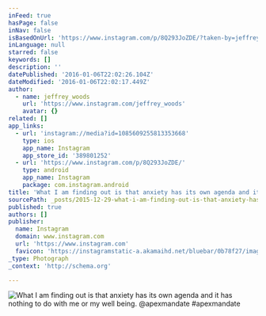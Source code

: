 ```yaml
---
inFeed: true
hasPage: false
inNav: false
isBasedOnUrl: 'https://www.instagram.com/p/8Q293JoZDE/?taken-by=jeffrey_woods'
inLanguage: null
starred: false
keywords: []
description: ''
datePublished: '2016-01-06T22:02:26.104Z'
dateModified: '2016-01-06T22:02:17.449Z'
author:
  - name: jeffrey_woods
    url: 'https://www.instagram.com/jeffrey_woods'
    avatar: {}
related: []
app_links:
  - url: 'instagram://media?id=1085609255813353668'
    type: ios
    app_name: Instagram
    app_store_id: '389801252'
  - url: 'https://www.instagram.com/p/8Q293JoZDE/'
    type: android
    app_name: Instagram
    package: com.instagram.android
title: 'What I am finding out is that anxiety has its own agenda and it has nothing to do with me or my well being. @apexmandate #apexmandate'
sourcePath: _posts/2015-12-29-what-i-am-finding-out-is-that-anxiety-has-its-own-agenda-and.md
published: true
authors: []
publisher:
  name: Instagram
  domain: www.instagram.com
  url: 'https://www.instagram.com'
  favicon: 'https://instagramstatic-a.akamaihd.net/bluebar/0b78f27/images/ico/favicon.ico'
_type: Photograph
_context: 'http://schema.org'

---
```

![What I am finding out is that anxiety has its own agenda and it has nothing to do with me or my well being. @apexmandate #apexmandate](https://s3-us-west-2.amazonaws.com/the-grid-img/p/5551b7ecfc5a4a3c5529ea5179c3b0c74863e054.jpg)